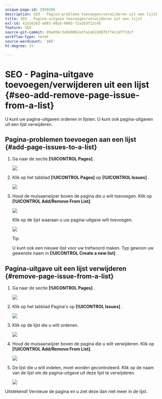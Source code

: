 ```yaml
---
unique-page-id: 2949266
description: SEO - Pagina-probleem toevoegen/verwijderen uit een lijst - Marketo-documenten - Productdocumentatie
title: SEO - Pagina-uitgave toevoegen/verwijderen uit een lijst
exl-id: 41d16263-a083-40a5-9003-72a35df12c45
feature: SEO
source-git-commit: 09a656c3a0d0002edfa1a61b987bff4c1dff33cf
workflow-type: tm+mt
source-wordcount: '165'
ht-degree: 1%

---
```


# SEO - Pagina-uitgave toevoegen/verwijderen uit een lijst {#seo-add-remove-page-issue-from-a-list}

U kunt uw pagina-uitgaven ordenen in lijsten. U kunt ook pagina-uitgaven uit een lijst verwijderen.

## Pagina-problemen toevoegen aan een lijst {#add-page-issues-to-a-list}

1. Ga naar de sectie **[!UICONTROL Pages]** .

   ![](assets/image2014-9-18-14-3a3-3a10.png)

1. Klik op het tabblad **[!UICONTROL Pages]** op **[!UICONTROL Issues]** .

   ![](assets/image2014-9-18-14-3a3-3a18.png)

1. Houd de muisaanwijzer boven de pagina die u wilt toevoegen. Klik op **[!UICONTROL Add/Remove From List]**.

   ![](assets/image2014-9-18-14-3a3-3a40.png)

   Klik op de lijst waaraan u uw pagina-uitgave wilt toevoegen.

   ![](assets/image2014-9-18-14-3a3-3a44.png)

   >[!TIP]
   >
   >U kunt ook een nieuwe lijst voor uw trefwoord maken. Typ gewoon uw gewenste naam in **[!UICONTROL Create a new list]** .

## Pagina-uitgave uit een lijst verwijderen {#remove-page-issue-from-a-list}

1. Ga naar de sectie **[!UICONTROL Pages]** .

   ![](assets/image2014-9-18-14-3a4-3a8.png)

1. Klik op het tabblad Pagina&#39;s op **[!UICONTROL Issues]** .

   ![](assets/image2014-9-18-14-3a4-3a22.png)

1. Klik op de lijst die u wilt ordenen.

   ![](assets/image2014-9-18-14-3a4-3a29.png)

1. Houd de muisaanwijzer boven de pagina die u wilt verwijderen. Klik op **[!UICONTROL Add/Remove From List]**.

   ![](assets/image2014-9-18-14-3a4-3a38.png)

1. De lijst die u wilt indelen, moet worden gecontroleerd. Klik op de naam van de lijst om de pagina-uitgave uit deze lijst te verwijderen.

   ![](assets/image2014-9-18-14-3a4-3a52.png)

Uitstekend! Vernieuw de pagina en u ziet deze dan niet meer in de lijst.
